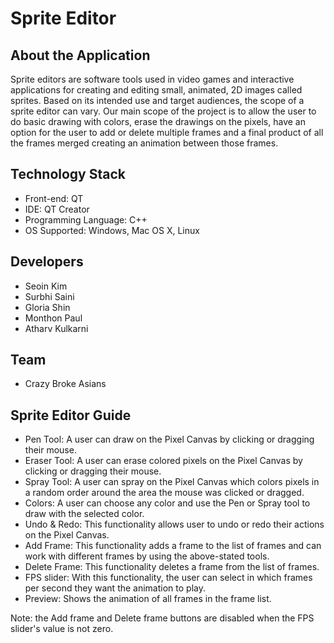 # Sprite Editor

## About the Application
Sprite editors are software tools used in video games and interactive applications for creating and editing small, animated, 2D images called sprites. Based on its intended use and target audiences, the scope of a sprite editor can vary. Our main scope of the project is to allow the user to do basic drawing with colors, erase the drawings on the pixels, have an option for the user to add or delete multiple frames and a final product of all the frames merged creating an animation between those frames.

## Technology Stack
- Front-end: QT
- IDE: QT Creator
- Programming Language: C++
- OS Supported: Windows, Mac OS X, Linux

## Developers
- Seoin Kim
- Surbhi Saini
- Gloria Shin
- Monthon Paul
- Atharv Kulkarni

## Team
- Crazy Broke Asians

## Sprite Editor Guide
- Pen Tool: A user can draw on the Pixel Canvas by clicking or dragging their mouse.
- Eraser Tool: A user can erase colored pixels on the Pixel Canvas by clicking or dragging their mouse.
- Spray Tool: A user can spray on the Pixel Canvas which colors pixels in a random order around the area the mouse was clicked or dragged.
- Colors: A user can choose any color and use the Pen or Spray tool to draw with the selected color.
- Undo & Redo: This functionality allows user to undo or redo their actions on the Pixel Canvas.
- Add Frame: This functionality adds a frame to the list of frames and can work with different frames by using the above-stated tools.
- Delete Frame: This functionality deletes a frame from the list of frames.
- FPS slider: With this functionality, the user can select in which frames per second they want the animation to play.
- Preview: Shows the animation of all frames in the frame list.

Note: the Add frame and Delete frame buttons are disabled when the FPS slider's value is not zero.

